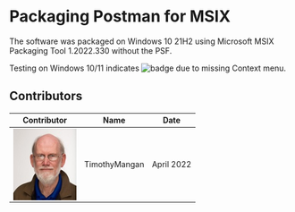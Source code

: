# Packaging Postman for MSIX

The software was packaged on Windows 10 21H2 using Microsoft MSIX Packaging Tool 1.2022.330 without the PSF.


Testing on Windows 10/11 indicates ![badge](https://img.shields.io/badge/-Full%20Fidelity-brightgreen?style=for-the-badge) due to missing Context menu.  
 


## Contributors

| Contributor | Name | Date |
|----|----|----|
| [<img src="/media/Contributors/TimMangan.jpg" align="left" Height="128" />](/media/Contributors/TimMangan.jpg) | TimothyMangan | April 2022 |


